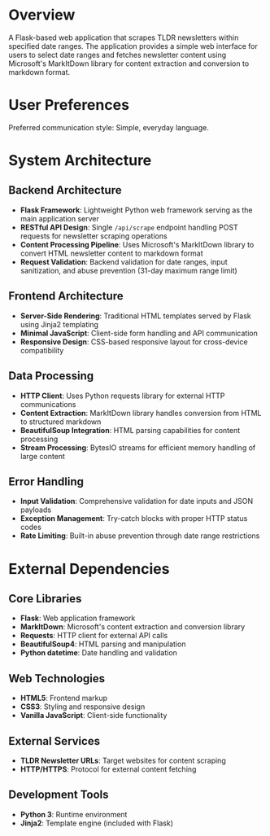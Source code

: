 # Overview

A Flask-based web application that scrapes TLDR newsletters within specified date ranges. The application provides a simple web interface for users to select date ranges and fetches newsletter content using Microsoft's MarkItDown library for content extraction and conversion to markdown format.

# User Preferences

Preferred communication style: Simple, everyday language.

# System Architecture

## Backend Architecture
- **Flask Framework**: Lightweight Python web framework serving as the main application server
- **RESTful API Design**: Single `/api/scrape` endpoint handling POST requests for newsletter scraping operations
- **Content Processing Pipeline**: Uses Microsoft's MarkItDown library to convert HTML newsletter content to markdown format
- **Request Validation**: Backend validation for date ranges, input sanitization, and abuse prevention (31-day maximum range limit)

## Frontend Architecture
- **Server-Side Rendering**: Traditional HTML templates served by Flask using Jinja2 templating
- **Minimal JavaScript**: Client-side form handling and API communication
- **Responsive Design**: CSS-based responsive layout for cross-device compatibility

## Data Processing
- **HTTP Client**: Uses Python requests library for external HTTP communications
- **Content Extraction**: MarkItDown library handles conversion from HTML to structured markdown
- **BeautifulSoup Integration**: HTML parsing capabilities for content processing
- **Stream Processing**: BytesIO streams for efficient memory handling of large content

## Error Handling
- **Input Validation**: Comprehensive validation for date inputs and JSON payloads
- **Exception Management**: Try-catch blocks with proper HTTP status codes
- **Rate Limiting**: Built-in abuse prevention through date range restrictions

# External Dependencies

## Core Libraries
- **Flask**: Web application framework
- **MarkItDown**: Microsoft's content extraction and conversion library
- **Requests**: HTTP client for external API calls
- **BeautifulSoup4**: HTML parsing and manipulation
- **Python datetime**: Date handling and validation

## Web Technologies
- **HTML5**: Frontend markup
- **CSS3**: Styling and responsive design
- **Vanilla JavaScript**: Client-side functionality

## External Services
- **TLDR Newsletter URLs**: Target websites for content scraping
- **HTTP/HTTPS**: Protocol for external content fetching

## Development Tools
- **Python 3**: Runtime environment
- **Jinja2**: Template engine (included with Flask)